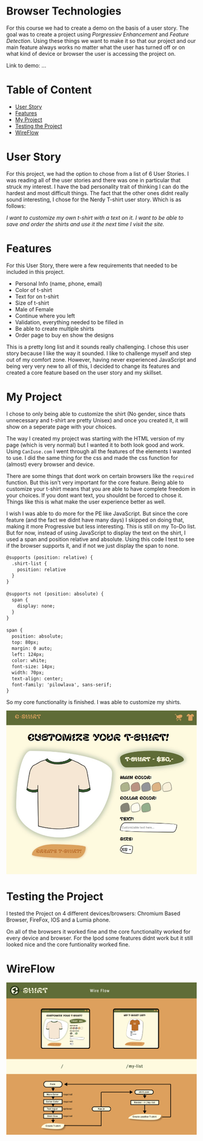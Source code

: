 # Browser Technologies 

For this course we had to create a demo on the basis of a user story. The goal was to create a project using *Porgressiev Enhancement* and *Feature Detection*. Using these things we want to make it so that our project and our main feature always works no matter what the user has turned off or on what kind of device or browser the user is accessing the project on. 

Link to demo:
...

# Table of Content

- [User Story](#user-story)
- [Features](#features)
- [My Project](#my-project)
- [Testing the Project](#testing-the-project)
- [WireFlow](#wireflow)

# User Story

For this project, we had the option to chose from a list of 6 User Stories. I was reading all of the user stories and there was one in particular that struck my interest. I have the bad personality trait of thinking I can do the hardest and most difficult things. The fact that the other ones didnt really sound interesting, I chose for the Nerdy T-shirt user story. Which is as follows:

*I want to customize my own t-shirt with a text on it. I want to be able to save and order the shirts and use it the next time I visit the site.*

# Features

For this User Story, there were a few requirements that needed to be included in this project. 
- Personal Info (name, phone, email)
- Color of t-shirt
- Text for on t-shirt
- Size of t-shirt
- Male of Female
- Continue where you left
- Validation, everything needed to be filled in
- Be able to create multiple shirts
- Order page to buy en show the designs

This is a pretty long list and it sounds really challenging. I chose this user story because I like the way it sounded. I like to challenge myself and step out of my comfort zone. However, having never experienced JavaScript and being very very new to all of this, I decided to change its features and created a core feature based on the user story and my skillset. 

# My Project

I chose to only being able to customize the shirt (No gender, since thats unnecessary and t-shirt are pretty Unisex) and once you created it, it will show on a seperate page with your choices. 

The way I created my project was starting with the HTML version of my page (which is very normal) but I wanted it to both look good and work. Using `CanIuse.com` I went through all the features of the elements I wanted to use. 
I did the same thing for the css and made the css function for (almost) every browser and device. 

There are some things that dont work on certain browsers like the `required` function. But this isn't very important for the core feature. Being able to customize your t-shirt means that you are able to have complete freedom in your choices. If you dont want text, you shouldnt be forced to chose it. Things like this is what make the user experience better as well. 

I wish I was able to do more for the PE like JavaScript. But since the core feature (and the fact we didnt have many days) I skipped on doing that, making it more Progressive but less interesting. 
This is still on my To-Do list. But for now, instead of using JavaScript to display the text on the shirt, I used a span and position relative and absolute. 
Using this code I test to see if the browser supports it, and if not we just display the span to none.

```
@supports (position: relative) {
  .shirt-list {
    position: relative
  }
}

@supports not (position: absolute) {
  span {
    display: none;
  }
}

span {
  position: absolute;
  top: 80px;
  margin: 0 auto;
  left: 124px;
  color: white;
  font-size: 14px;
  width: 70px;
  text-align: center;
  font-family: 'pilowlava', sans-serif;
}

```

So my core functionality is finished. I was able to customize my shirts.

<!-- Image of the project -->
![Project dashboard](https://github.com/ppijn/C-Shirt/blob/main/public/img/project.jpg)


# Testing the Project

I tested the Project on 4 different devices/browsers: Chromium Based Browser, FireFox, IOS and a Lumia phone.

On all of the browsers it worked fine and the core functionality worked for every device and browser. For the Ipod some features didnt work but it still looked nice and the core funtionality worked fine.

# WireFlow

![WireFlow](https://github.com/ppijn/C-Shirt/blob/main/public/img/WireFlow-CShirt.jpg)